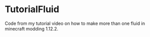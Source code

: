 # TutorialFluid
Code from my tutorial video on how to make more than one fluid in minecraft modding 1.12.2.
